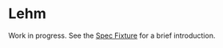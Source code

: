 # Lehm

Work in progress. See the [Spec Fixture](fixtures/init-project/spec.txt) for a
brief introduction.
